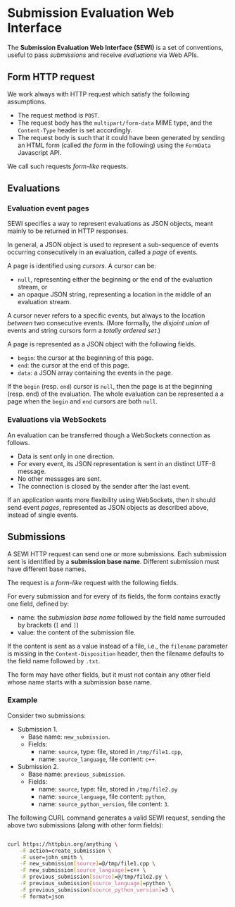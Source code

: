 # Submission Evaluation Web Interface

The **Submission Evaluation Web Interface (SEWI)**
is a set of conventions,
useful to pass *submissions* and receive *evaluations*
via Web APIs.

## Form HTTP request

We work always with HTTP request which satisfy the following assumptions.

- The request method is `POST`.
- The request body has the `multipart/form-data` MIME type,
and the `Content-Type` header is set accordingly.
- The request body is such that it could have been generated by sending an HTML form (called *the form* in the following) using the `FormData` Javascript API.

We call such requests *form-like* requests.

## Evaluations

### Evaluation event pages

SEWI specifies a way to represent evaluations as JSON objects,
meant mainly to be returned in HTTP responses.

In general, a JSON object is used to represent a sub-sequence of events
occurring consecutively in an evaluation,
called a *page* of events.

A page is identified using *cursors*.
A cursor can be:

- `null`, representing either the beginning or the end of the evaluation stream, or
- an opaque JSON string, representing a location in the middle of an evaluation stream.

A cursor never refers to a specific events, but always
to the location *between* two consecutive events.
(More formally, the *disjoint union* of events and string cursors form a *totally ordered set*.)

A page is represented as a JSON object with the following fields.

- `begin`: the cursor at the beginning of this page.
- `end`: the cursor at the end of this page.
- `data`: a JSON array containing the events in the page.

If the `begin` (resp. `end`) cursor is `null`,
then the page is at the beginning (resp. end) of the evaluation.
The whole evaluation can be represented a a page
when the `begin` and `end` cursors are both `null`.

### Evaluations via WebSockets

An evaluation can be transferred though a WebSockets connection as follows.

- Data is sent only in one direction.
- For every event, its JSON representation is sent in an distinct UTF-8 message.
- No other messages are sent.
- The connection is closed by the sender after the last event.

If an application wants more flexibility using WebSockets,
then it should send event *pages*,
represented as JSON objects as described above,
instead of single events.

## Submissions

A SEWI HTTP request can send one or more submissions.
Each submission sent is identified by a **submission base name**.
Different submission must have different base names.

The request is a *form-like* request with the following fields.

For every submission and for every of its fields,
the form contains exactly one field, defined by:

- name: the *submission base name* followed by the field name surrouded by brackets (`[` and `]`)
- value: the content of the submission file.

If the content is sent as a value instead of a file,
i.e., the `filename` parameter is missing in the `Content-Disposition` header,
then the filename defaults to the field name followed by `.txt`.

The form may have other fields,
but it must not contain any other field whose name starts with a submission base name.

### Example

Consider two submissions:

- Submission 1.
    - Base name: `new_submission`.
    - Fields:
        - name: `source`, type: file, stored in `/tmp/file1.cpp`,
        - name: `source_language`, file content: `c++`.
- Submission 2.
    - Base name: `previous_submission`.
    - Fields:
        - name: `source`, type: file, stored in `/tmp/file2.py`
        - name: `source_language`, file content: `python`,
        - name: `source_python_version`, file content: `3`.

The following CURL command generates a valid SEWI request,
sending the above two submissions (along with other form fields):
```bash

curl https://httpbin.org/anything \
    -F action=create_submission \
    -F user=john_smith \
    -F new_submission[source]=@/tmp/file1.cpp \
    -F new_submission[source_language]=c++ \
    -F previous_submission[source]=@/tmp/file2.py \
    -F previous_submission[source_language]=python \
    -F previous_submission[source_python_version]=3 \
    -F format=json

```
